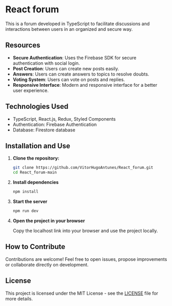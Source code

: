 # React forum

This is a forum developed in TypeScript to facilitate discussions and interactions between users in an organized and secure way.

## Resources

- **Secure Authentication**: Uses the Firebase SDK for secure authentication with social login.
- **Post Creation**: Users can create new posts easily.
- **Answers**: Users can create answers to topics to resolve doubts.
- **Voting System**: Users can vote on posts and replies.
- **Responsive Interface**: Modern and responsive interface for a better user experience.

## Technologies Used

- TypeScript, React.js, Redux, Styled Components
- Authentication: Firebase Authentication
- Database: Firestore database

## Installation and Use

1. **Clone the repository:**
   ```bash
   git clone https://github.com/VitorHugoAntunes/React_forum.git
   cd React_forum-main

2. **Install dependencies**
    ```bash
    npm install

3. **Start the server**
    ```bash
    npm run dev

4. **Open the project in your browser**

    Copy the localhost link into your browser and use the project locally.

## How to Contribute

Contributions are welcome! Feel free to open issues, propose improvements or collaborate directly on development.

## License

This project is licensed under the MIT License - see the [LICENSE](https://github.com/VitorHugoAntunes/React_forum/blob/main/LICENSE) file for more details.
